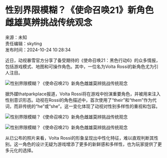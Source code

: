 # 性别界限模糊？《使命召唤21》新角色雌雄莫辨挑战传统观念

来源：未知  
责任编辑：skyting  
发布时间：2024-10-24 10:28:34

近日，动视暴雪官方分享了备受期待的《使命召唤21：黑色行动6》的众多情报，包括游戏模式、地图和可操作角色。其中，一位名为Volta Rossi的新角色尤为引人注目。

![性别界限模糊？《使命召唤21》新角色雌雄莫辨挑战传统观念](https://img.18183.com/uploads/allimg/241024/399-241024103337.jpg@!18183)

据外媒thatparkplace报道，Volta Rossi将在游戏中扮演重要角色，并被用来注入性别意识形态。动视在Rossi的角色描述中，首次使用了“their”和“them”作为代词，而非传统的“he”或“she”。这一变化体现了动视对性别多样性的重视和包容。

![性别界限模糊？《使命召唤21》新角色雌雄莫辨挑战传统观念](https://img.18183.com/uploads/allimg/241024/399-241024103336.jpg@!18183)

![性别界限模糊？《使命召唤21》新角色雌雄莫辨挑战传统观念](https://img.18183.com/uploads/allimg/241024/399-241024103336-50.jpg@!18183)

从已公布的照片来看，Volta Rossi的形象呈现出中性化特征，难以直观判断其性别。这一角色的设计无疑为游戏增添了更多的新鲜感和多样性，也为玩家提供了更多元化的选择。